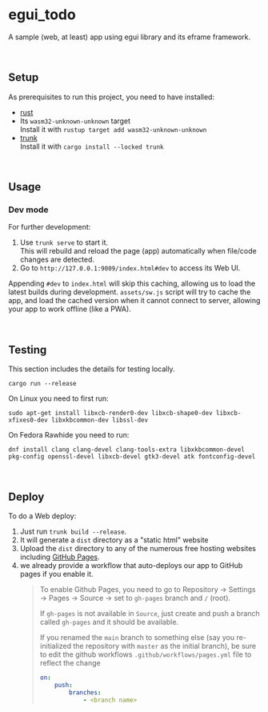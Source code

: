 # egui_todo

A sample (web, at least) app using egui library and its eframe framework.

<br/>

## Setup

As prerequisites to run this project, you need to have installed:

-   [rust](https://www.rust-lang.org/tools/install)
-   Its `wasm32-unknown-unknown` target\
    Install it with `rustup target add wasm32-unknown-unknown`
-   [trunk](https://trunkrs.dev/)\
    Install it with `cargo install --locked trunk`

<br/>

## Usage

### Dev mode

For further development:

1. Use `trunk serve` to start it.\
   This will rebuild and reload the page (app) automatically when file/code changes are detected.
2. Go to `http://127.0.0.1:9009/index.html#dev` to access its Web UI.

Appending `#dev` to `index.html` will skip this caching, allowing us to load the latest builds during development. `assets/sw.js` script will try to cache the app, and load the cached version when it cannot connect to server, allowing your app to work offline (like a PWA).

<br/>

## Testing

This section includes the details for testing locally.

`cargo run --release`

On Linux you need to first run:

`sudo apt-get install libxcb-render0-dev libxcb-shape0-dev libxcb-xfixes0-dev libxkbcommon-dev libssl-dev`

On Fedora Rawhide you need to run:

`dnf install clang clang-devel clang-tools-extra libxkbcommon-devel pkg-config openssl-devel libxcb-devel gtk3-devel atk fontconfig-devel`

<br/>

## Deploy

To do a Web deploy:

1. Just run `trunk build --release`.
2. It will generate a `dist` directory as a "static html" website
3. Upload the `dist` directory to any of the numerous free hosting websites including [GitHub Pages](https://docs.github.com/en/free-pro-team@latest/github/working-with-github-pages/configuring-a-publishing-source-for-your-github-pages-site).
4. we already provide a workflow that auto-deploys our app to GitHub pages if you enable it.
    > To enable Github Pages, you need to go to Repository -> Settings -> Pages -> Source -> set to `gh-pages` branch and `/` (root).
    >
    > If `gh-pages` is not available in `Source`, just create and push a branch called `gh-pages` and it should be available.
    >
    > If you renamed the `main` branch to something else (say you re-initialized the repository with `master` as the initial branch), be sure to edit the github workflows `.github/workflows/pages.yml` file to reflect the change
    >
    > ```yml
    > on:
    >     push:
    >         branches:
    >             - <branch name>
    > ```

<br/>
